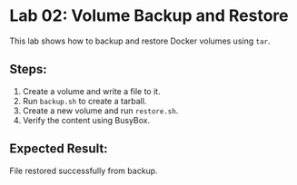 # Lab 02: Volume Backup and Restore

This lab shows how to backup and restore Docker volumes using `tar`.

## Steps:
1. Create a volume and write a file to it.
2. Run `backup.sh` to create a tarball.
3. Create a new volume and run `restore.sh`.
4. Verify the content using BusyBox.

## Expected Result:
File restored successfully from backup.